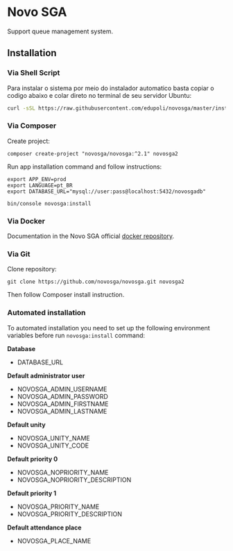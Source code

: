 # Novo SGA

Support queue management system.


## Installation

### Via Shell Script
Para instalar o sistema por meio do instalador automatico basta copiar o codigo abaixo
e colar direto no terminal de seu servidor Ubuntu:

```bash
curl -sSL https://raw.githubusercontent.com/edupoli/novosga/master/install.sh | bash
```
### Via Composer

Create project:

    composer create-project "novosga/novosga:^2.1" novosga2

Run app installation command and follow instructions:

    export APP_ENV=prod
    export LANGUAGE=pt_BR
    export DATABASE_URL="mysql://user:pass@localhost:5432/novosgadb"
    
    bin/console novosga:install


### Via Docker

Documentation in the Novo SGA official [docker repository](https://github.com/novosga/docker/tree/master/novosga-2.1).


### Via Git

Clone repository:

    git clone https://github.com/novosga/novosga.git novosga2

Then follow Composer install instruction.


### Automated installation

To automated installation you need to set up the following environment variables before run `novosga:install` command:

**Database**

- DATABASE_URL

**Default administrator user**

- NOVOSGA_ADMIN_USERNAME
- NOVOSGA_ADMIN_PASSWORD
- NOVOSGA_ADMIN_FIRSTNAME
- NOVOSGA_ADMIN_LASTNAME

**Default unity**

- NOVOSGA_UNITY_NAME
- NOVOSGA_UNITY_CODE

**Default priority 0**

- NOVOSGA_NOPRIORITY_NAME
- NOVOSGA_NOPRIORITY_DESCRIPTION

**Default priority 1**

- NOVOSGA_PRIORITY_NAME
- NOVOSGA_PRIORITY_DESCRIPTION

**Default attendance place**

- NOVOSGA_PLACE_NAME

